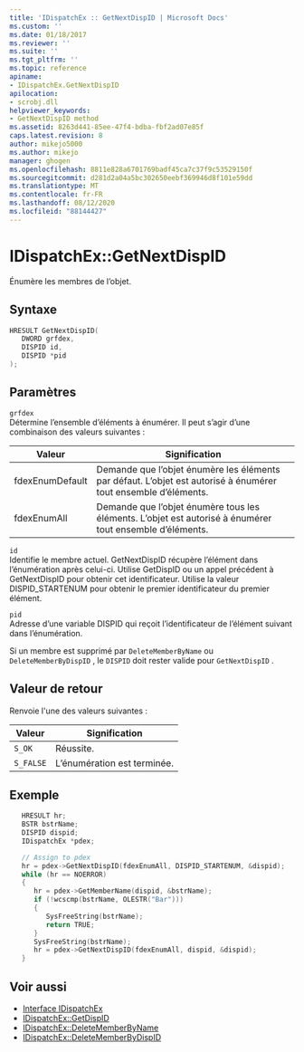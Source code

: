 ```yaml
---
title: 'IDispatchEx :: GetNextDispID | Microsoft Docs'
ms.custom: ''
ms.date: 01/18/2017
ms.reviewer: ''
ms.suite: ''
ms.tgt_pltfrm: ''
ms.topic: reference
apiname:
- IDispatchEx.GetNextDispID
apilocation:
- scrobj.dll
helpviewer_keywords:
- GetNextDispID method
ms.assetid: 8263d441-85ee-47f4-bdba-fbf2ad07e85f
caps.latest.revision: 8
author: mikejo5000
ms.author: mikejo
manager: ghogen
ms.openlocfilehash: 8811e828a6701769badf45ca7c37f9c53529150f
ms.sourcegitcommit: d281d2a04a5bc302650eebf369946d8f101e59dd
ms.translationtype: MT
ms.contentlocale: fr-FR
ms.lasthandoff: 08/12/2020
ms.locfileid: "88144427"
---
```

# <a name="idispatchexgetnextdispid"></a>IDispatchEx::GetNextDispID

Énumère les membres de l’objet.

## <a name="syntax"></a>Syntaxe

```cpp
HRESULT GetNextDispID(
   DWORD grfdex,
   DISPID id,
   DISPID *pid
);
```

## <a name="parameters"></a>Paramètres

`grfdex`\
Détermine l’ensemble d’éléments à énumérer. Il peut s’agir d’une combinaison des valeurs suivantes :

|Valeur|Signification|
|-----------|-------------|
|fdexEnumDefault|Demande que l’objet énumère les éléments par défaut. L’objet est autorisé à énumérer tout ensemble d’éléments.|
|fdexEnumAll|Demande que l’objet énumère tous les éléments. L’objet est autorisé à énumérer tout ensemble d’éléments.|

`id`\
Identifie le membre actuel. GetNextDispID récupère l’élément dans l’énumération après celui-ci. Utilise GetDispID ou un appel précédent à GetNextDispID pour obtenir cet identificateur. Utilise la valeur DISPID_STARTENUM pour obtenir le premier identificateur du premier élément.

`pid`\
Adresse d’une variable DISPID qui reçoit l’identificateur de l’élément suivant dans l’énumération.

Si un membre est supprimé par `DeleteMemberByName` ou `DeleteMemberByDispID` , le `DISPID` doit rester valide pour `GetNextDispID` .

## <a name="return-value"></a>Valeur de retour

Renvoie l'une des valeurs suivantes :

|Valeur|Signification|
|-|-|
|`S_OK`|Réussite.|
|`S_FALSE`|L’énumération est terminée.|

## <a name="example"></a>Exemple

```cpp
   HRESULT hr;
   BSTR bstrName;
   DISPID dispid;
   IDispatchEx *pdex;

   // Assign to pdex
   hr = pdex->GetNextDispID(fdexEnumAll, DISPID_STARTENUM, &dispid);
   while (hr == NOERROR)
   {
      hr = pdex->GetMemberName(dispid, &bstrName);
      if (!wcscmp(bstrName, OLESTR("Bar")))
      {
         SysFreeString(bstrName);
         return TRUE;
      }
      SysFreeString(bstrName);
      hr = pdex->GetNextDispID(fdexEnumAll, dispid, &dispid);
   }
```

## <a name="see-also"></a>Voir aussi

- [Interface IDispatchEx](../../winscript/reference/idispatchex-interface.md)
- [IDispatchEx::GetDispID](../../winscript/reference/idispatchex-getdispid.md)
- [IDispatchEx::DeleteMemberByName](../../winscript/reference/idispatchex-deletememberbyname.md)
- [IDispatchEx::DeleteMemberByDispID](../../winscript/reference/idispatchex-deletememberbydispid.md)